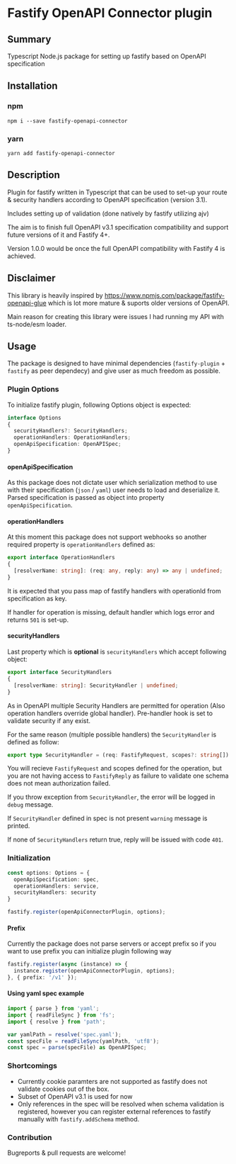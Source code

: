# Fastify OpenAPI Connector plugin

## Summary
Typescript Node.js package for setting up fastify based on OpenAPI specification

## Installation

### npm
`npm i --save fastify-openapi-connector`

### yarn
`yarn add fastify-openapi-connector`

## Description

Plugin for fastify written in Typescript that can be used to set-up your route & security handlers according to OpenAPI specification (version 3.1).

Includes setting up of validation (done natively by fastify utilizing ajv)

The aim is to finish full OpenAPI v3.1 specification compatibility and support future versions of it and Fastify 4+.

Version 1.0.0 would be once the full OpenAPI compatibility with Fastify 4 is achieved.

## Disclaimer

This library is heavily inspired by https://www.npmjs.com/package/fastify-openapi-glue which is lot more mature & suports older versions of OpenAPI.

Main reason for creating this library were issues I had running my API with ts-node/esm loader.


## Usage

The package is designed to have minimal dependencies (`fastify-plugin` + `fastify` as peer dependecy) and give user as much freedom as possible.

### Plugin Options

To initialize fastify plugin, following Options object is expected:
```ts
interface Options
{
  securityHandlers?: SecurityHandlers;
  operationHandlers: OperationHandlers;
  openApiSpecification: OpenAPISpec;
}
```
#### openApiSpecification
As this package does not dictate user which serialization method to use with their specification (`json` / `yaml`) user needs to load and deserialize it. Parsed specification is passed as object into property `openApiSpecification`.

#### operationHandlers
At this moment this package does not support webhooks so another required property is `operationHandlers` defined as:
```ts
export interface OperationHandlers
{
  [resolverName: string]: (req: any, reply: any) => any | undefined;
}
```
It is expected that you pass map of fastify handlers with operationId from specification as key.

If handler for operation is missing, default handler which logs error and returns `501` is set-up. 

#### securityHandlers
Last property which is **optional** is `securityHandlers` which accept following object:
```ts
export interface SecurityHandlers
{
  [resolverName: string]: SecurityHandler | undefined;
}
```
As in OpenAPI multiple Security Handlers are permitted for operation (Also operation handlers override global handler). Pre-handler hook is set to validate security if any exist.

For the same reason (multiple possible handlers) the `SecurityHandler` is defined as follow:
```ts
export type SecurityHandler = (req: FastifyRequest, scopes?: string[]) => boolean | Promise<boolean>;
```
You will recieve `FastifyRequest` and scopes defined for the operation, but you are not having access to `FastifyReply` as failure to validate one schema does not mean authorization failed.

If you throw exception from `SecurityHandler`, the error will be logged in `debug` message.

If `SecurityHandler` defined in spec is not present `warning` message is printed.

If none of `SecurityHandlers` return true, reply will be issued with code `401`.

### Initialization
```ts
const options: Options = {
  openApiSpecification: spec,
  operationHandlers: service,
  securityHandlers: security
}

fastify.register(openApiConnectorPlugin, options);
```


#### Prefix
Currently the package does not parse servers or accept prefix so if you want to use prefix you can initialize plugin following way
```ts
fastify.register(async (instance) => {
  instance.register(openApiConnectorPlugin, options); 
}, { prefix: '/v1' });
```

#### Using yaml spec example
```ts
import { parse } from 'yaml';
import { readFileSync } from 'fs';
import { resolve } from 'path';

var yamlPath = resolve('spec.yaml');
const specFile = readFileSync(yamlPath, 'utf8');
const spec = parse(specFile) as OpenAPISpec;
```

### Shortcomings

* Currently cookie paramters are not supported as fastify does not validate cookies out of the box.
* Subset of OpenAPI v3.1 is used for now
* Only references in the spec will be resolved when schema validation is registered, however you can register external references to fastify manually with `fastify.addSchema` method.

### Contribution

Bugreports & pull requests are welcome!